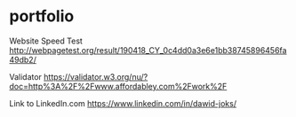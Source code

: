 # portfolio

Website Speed Test
http://webpagetest.org/result/190418_CY_0c4dd0a3e6e1bb38745896456fa49db2/

Validator
https://validator.w3.org/nu/?doc=http%3A%2F%2Fwww.affordabley.com%2Fwork%2F

Link to LinkedIn.com
https://www.linkedin.com/in/dawid-joks/


